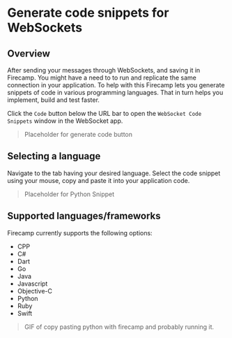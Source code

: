 # Generate code snippets for WebSockets

## Overview

After sending your messages through WebSockets, and saving it in Firecamp. You might have a need to to run and replicate the same connection in your application. To help with this Firecamp lets you generate snippets of code in various programming languages. That in turn helps you implement, build and test faster.

Click the `Code` button below the URL bar to open the `WebSocket Code Snippets` window in the WebSocket app.

> Placeholder for generate code button

## Selecting a language
Navigate to the tab having your desired language. Select the code snippet using your mouse, copy and paste it into your application code.

> Placeholder for Python Snippet

## Supported languages/frameworks
Firecamp currently supports the following options:

- CPP
- C#
- Dart
- Go
- Java
- Javascript
- Objective-C
- Python
- Ruby
- Swift

> GIF of copy pasting python with firecamp and probably running it.
